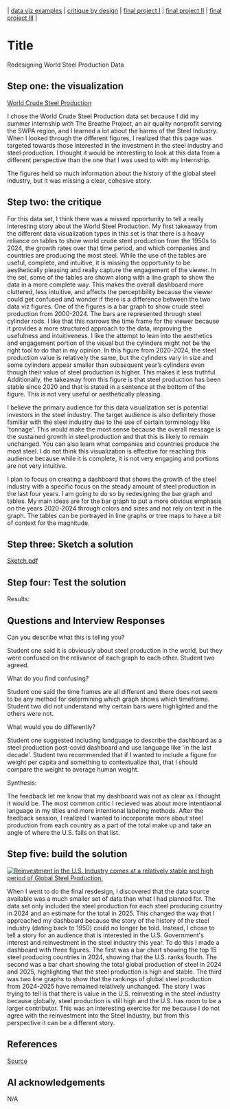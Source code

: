| [data viz examples](dataviz-examples) | [critique by design](critique-by-design) | [final project I](final-project-part-one) | [final project II](final-project-part-two) | [final project III](final-project-part-three) |

# Title
Redesigning World Steel Production Data

## Step one: the visualization

[World Crude Steel Production](https://worldsteel.org/data/world-steel-in-figures/world-steel-in-figures-2025/)

I chose the World Crude Steel Production data set because I did my summer internship with The Breathe Project, an air quality nonprofit serving the SWPA region, and I learned a lot about the harms of the Steel Industry. When I looked through the different figures, I realized that this page was targeted towards those interested in the investment in the steel industry and steel production. I thought it would be interesting to look at this data from a different perspective than the one that I was used to with my internship. 

The figures held so much information about the history of the global steel industry, but it was missing a clear, cohesive story. 

## Step two: the critique

For this data set, I think there was a missed opportunity to tell a really interesting story about the World Steel Production. My first takeaway from the different data visualization types in this set is that there is a heavy reliance on tables to show world crude steel production from the 1950s to 2024, the growth rates over that time period, and which companies and countries are producing the most steel. While the use of the tables are useful, complete, and intuitive, it is missing the opportunity to be aesthetically pleasing and really capture the engagement of the viewer. In the set, some of the tables are shown along with a line graph to show the data in a more complete way. This makes the overall dashboard more cluttered, less intuitive, and affects the perceptibility because the viewer could get confused and wonder if there is a difference between the two data viz figures. One of the figures is a bar graph to show crude steel production from 2000-2024. The bars are represented through steel cylinder rods. I like that this narrows the time frame for the viewer because it provides a more structured approach to the data, improving the usefulness and intuitiveness. I like the attempt to lean into the aesthetics and engagement portion of the visual but the cylinders might not be the right tool to do that in my opinion. In this figure from 2020-2024, the steel production value is relatively the same, but the cylinders vary in size and some cylinders appear smaller than subsequent year’s cylinders even though their value of steel production is higher. This makes it less truthful. Additionally, the takeaway from this figure is that steel production has been stable since 2020 and that is stated in a sentence at the bottom of the figure. This is not very useful or aesthetically pleasing.

I believe the primary audience for this data visualization set is potential investors in the steel industry. The target audience is also definitely those familiar with the steel industry due to the use of certain terminology like 'tonnage'. This would make the most sense because the overall message is the sustained growth in steel production and that this is likely to remain unchanged. You can also learn what companies and countries produce the most steel. I do not think this visualization is effective for reaching this audience because while it is complete, it is not very engaging and portions are not very intuitive. 

I plan to focus on creating a dashboard that shows the growth of the steel industry with a specific focus on the steady amount of steel production in the last four years. I am going to do so by redesigning the bar graph and tables. My main ideas are for the bar graph to put a more obvious emphasis on the years 2020-2024 through colors and sizes and not rely on text in the graph. The tables can be portrayed in line graphs or tree maps to have a bit of context for the magnitude. 


## Step three: Sketch a solution

[Sketch.pdf](https://github.com/user-attachments/files/22417460/Sketch.pdf)

## Step four: Test the solution

Results: 

Questions and Interview Responses                                 
------------------------------------

Can you describe what this is telling you?

Student one said it is obviously about steel production in the world, but they were confused on the relivance of each graph to each other. 
Student two agreed. 

What do you find confusing?

Student one said the time frames are all different and there does not seem to be any method for determining which graph shows which timeframe. 
Student two did not understand why certain bars were highlighted and the others were not.

What would you do differently?

Student one suggested including landguage to describe the dashboard as a steel production post-covid dashboard and use language like 'in the last decade'. 
Student two recommended that if I wanted to include a figure for weight per capita and something to contextualize that, that I should compare the weight to average human weight. 

Synthesis: 

The feedback let me know that my dashboard was not as clear as I thought it would be. The most common critic I recieved was about more intentiaonal language in my titles and more intentional labeling methods. After the feedback session, I realized I wanted to incorporate more about steel production from each country as a part of the total make up and take an angle of where the U.S. falls on that list. 

## Step five: build the solution

<div class='tableauPlaceholder' id='viz1758244606742' style='position: relative'><noscript><a href='#'><img alt='Reinvestment in the U.S. Industry comes at a relatively stable and high period of Global Steel Production. ' src='https:&#47;&#47;public.tableau.com&#47;static&#47;images&#47;Wo&#47;WorldSteelProductionRedesignAssignment&#47;Redesign&#47;1_rss.png' style='border: none' /></a></noscript><object class='tableauViz'  style='display:none;'><param name='host_url' value='https%3A%2F%2Fpublic.tableau.com%2F' /> <param name='embed_code_version' value='3' /> <param name='site_root' value='' /><param name='name' value='WorldSteelProductionRedesignAssignment&#47;Redesign' /><param name='tabs' value='no' /><param name='toolbar' value='yes' /><param name='static_image' value='https:&#47;&#47;public.tableau.com&#47;static&#47;images&#47;Wo&#47;WorldSteelProductionRedesignAssignment&#47;Redesign&#47;1.png' /> <param name='animate_transition' value='yes' /><param name='display_static_image' value='yes' /><param name='display_spinner' value='yes' /><param name='display_overlay' value='yes' /><param name='display_count' value='yes' /><param name='language' value='en-US' /><param name='filter' value='publish=yes' /></object></div>     

<script type='text/javascript'>                    
  var divElement = document.getElementById('viz1758244606742');                    
  var vizElement = divElement.getElementsByTagName('object')[0];                    
  if ( divElement.offsetWidth > 800 ) { vizElement.style.width='1000px';vizElement.style.height='827px';} else if ( divElement.offsetWidth > 500 ) { vizElement.style.width='1000px';vizElement.style.height='827px';} else { vizElement.style.width='100%';vizElement.style.height='977px';}                    
  var scriptElement = document.createElement('script');                    
  scriptElement.src = 'https://public.tableau.com/javascripts/api/viz_v1.js';                    vizElement.parentNode.insertBefore(scriptElement, vizElement);               
</script>

When I went to do the final resdesign, I discovered that the data source available was a much smaller set of data than what I had planned for. The data set only included the steel production for each steel producing country in 2024 and an estimate for the total in 2025. This changed the way that I approached my dashboard because the story of the history of the steel industry (dating back to 1950) could no longer be told. Instead, I chose to tell a story for an audience that is interested in the U.S. Government's interest and reinvestment in the steel industry this year. To do this I made a dashboard with three figures. The first was a bar chart showing the top 15 steel producing countries in 2024, showing that the U.S. ranks fourth. The second was a bar chart showing the total global production of steel in 2024 and 2025, highlighting that the steel production is high and stable. The third was two line graphs to show that the rankings of global steel production from 2024-2025 have remained relatively unchanged. The story I was trying to tell is that there is value in the U.S. reinvesting in the steel industry because globally, steel production is still high and the U.S. has room to be a larger contributor. This was an interesting exercise for me because I do not agree with the reinvestment into the Steel Industry, but from this perspective it can be a different story. 

## References
[Source](https://worldsteel.org/data/world-steel-in-figures/world-steel-in-figures-2025/#world-crude-steel-production-1950-to-2024)

## AI acknowledgements
N/A

